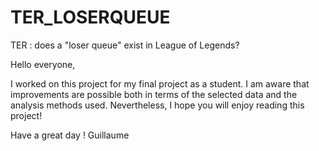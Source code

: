 # TER_LOSERQUEUE
TER : does a "loser queue" exist in League of Legends?


Hello everyone,

I worked on this project for my final project as a student. I am aware that improvements are possible both in terms of the selected data and the analysis methods used. Nevertheless, I hope you will enjoy reading this project!

Have a great day !
Guillaume
